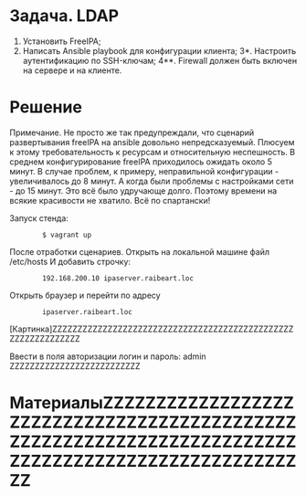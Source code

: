 # Задача. LDAP
1. Установить FreeIPA;
2. Написать Ansible playbook для конфигурации клиента;
3*. Настроить аутентификацию по SSH-ключам;
4**. Firewall должен быть включен на сервере и на клиенте.

# Решение

Примечание. Не просто же так предупреждали, что сценарий развертывания freeIPA на ansible довольно непредсказуемый. Плюсуем к этому требовательность к ресурсам и относительную неспешность. В среднем конфигурирование freeIPA приходилось ожидать около 5 минут. В случае проблем, к примеру, неправильной конфигурации - увеличивалось до 8 минут. А когда были проблемы с настройками сети - до 15 минут. Это всё было удручающе долго. Поэтому времени на всякие красивости не хватило. Всё по спартански!

Запуск стенда:

            $ vagrant up

После отработки сценариев. Открыть на локальной машине файл /etc/hosts
И добавить строчку: 

            192.168.200.10 ipaserver.raibeart.loc
            
Открыть браузер и перейти по адресу 

            ipaserver.raibeart.loc

[Картинка]ZZZZZZZZZZZZZZZZZZZZZZZZZZZZZZZZZZZZZZZZZZZZZZZZZZZZZZZZZZZZZZ

Ввести в поля авторизации логин и пароль: admin ZZZZZZZZZZZZZZZZZZZZZZZZZZ

# МатериалыZZZZZZZZZZZZZZZZZZZZZZZZZZZZZZZZZZZZZZZZZZZZZZZZZZZZZZZZZZZZZZZZZZZZZZZZZZZZZZZZZZZZZZZZZZZZZZZZZZZZZ

